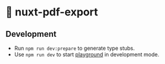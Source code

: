 # 📄 nuxt-pdf-export

## Development

- Run `npm run dev:prepare` to generate type stubs.
- Use `npm run dev` to start [playground](./playground) in development mode.
